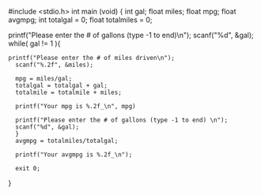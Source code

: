 #include <stdio.h>
int main (void) 
{
  int gal;
  float miles;
  float mpg;
  float avgmpg;
  int totalgal = 0;
  float totalmiles = 0;
  
  printf("Please enter the # of gallons (type -1 to end)\n");
  scanf("%d", &gal);
  while( gal != 1 ){
    
    printf("Please enter the # of miles driven\n");
      scanf("%.2f", &miles);
      
      mpg = miles/gal;
      totalgal = totalgal + gal;
      totalmile = totalmile + miles;
      
      printf("Your mpg is %.2f_\n", mpg)
      
      printf("Please enter the # of gallons (type -1 to end) \n");
      scanf("%d", &gal);
      }
      avgmpg = totalmiles/totalgal;
      
      printf("Your avgmpg is %.2f_\n");
      
      exit 0;
}      
      
      
    
  

